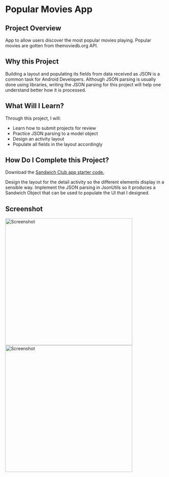 # Popular Movies App

## Project Overview
App to allow users discover the most popular movies playing. Popular movies are gotten from themoviedb.org API.

## Why this Project

Building a layout and populating its fields from data received as JSON
is a common task for Android Developers. Although JSON parsing is usually
done using libraries, writing the JSON parsing for this project will
help one understand better how it is processed.

## What Will I Learn?
Through this project, I will:
- Learn how to submit projects for review
- Practice JSON parsing to a model object
- Design an activity layout
- Populate all fields in the layout accordingly

## How Do I Complete this Project?
Download the [Sandwich Club app starter code.](https://github.com/udacity/sandwich-club-starter-code)

Design the layout for the detail activity so the different elements
display in a sensible way. Implement the JSON parsing in JsonUtils so it
produces a Sandwich Object that can be used to populate the UI that I designed.

## Screenshot
<img src="screenshot/1_SandwichList.png" height="400" alt="Screenshot"/> <img src="screenshot/2_SandwichDetail.png" height="400" alt="Screenshot"/>